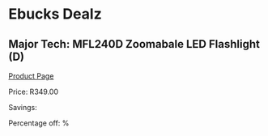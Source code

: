 
# Ebucks Dealz
## Major Tech: MFL240D Zoomabale LED Flashlight (D)
[Product Page](https://www.ebucks.com/web/shop/productSelected.do?prodId=994939420&catId=714962196)

Price: R349.00

Savings: 

Percentage off: %
	
